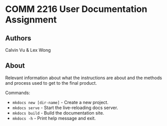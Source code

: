 # COMM 2216 User Documentation Assignment

## Authors

Calvin Vu & Lex Wong

## About

Relevant information about what the instructions are about and the methods and process used to get to the final product.

Commands: 
* `mkdocs new [dir-name]` - Create a new project.
* `mkdocs serve` - Start the live-reloading docs server.
* `mkdocs build` - Build the documentation site.
* `mkdocs -h` - Print help message and exit.
